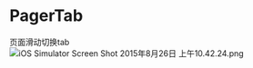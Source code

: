 # PagerTab
页面滑动切换tab
![iOS Simulator Screen Shot 2015年8月26日 上午10.42.24.png](https://ooo.0o0.ooo/2015/08/26/55dd27a0dd25d.png "iOS Simulator Screen Shot 2015年8月26日 上午10.42.24.png")
